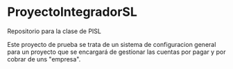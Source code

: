 # ProyectoIntegradorSL
Repositorio para la clase de PISL

Este proyecto de prueba se trata de un sistema de configuracion general para un proyecto que se encargará de gestionar las cuentas por pagar y por cobrar de uns "empresa".